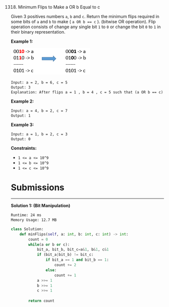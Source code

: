1318. Minimum Flips to Make a OR b Equal to c

Given 3 positives numbers `a`, `b` and `c`. Return the minimum flips required in some bits of `a` and `b` to make ( `a OR b == c` ). (bitwise OR operation).
Flip operation consists of change any single bit `1` to `0` or change the bit `0` to `1` in their binary representation.

 

**Example 1:**

![1318_sample_3_1676.png](img/1318_sample_3_1676.png)
```
Input: a = 2, b = 6, c = 5
Output: 3
Explanation: After flips a = 1 , b = 4 , c = 5 such that (a OR b == c)
```

**Example 2:**
```
Input: a = 4, b = 2, c = 7
Output: 1
```

**Example 3:**
```
Input: a = 1, b = 2, c = 3
Output: 0
```

**Constraints:**

* `1 <= a <= 10^9`
* `1 <= b <= 10^9`
* `1 <= c <= 10^9`

# Submissions
---
**Solution 1: (Bit Manipulation)**
```
Runtime: 24 ms
Memory Usage: 12.7 MB
```
```python
class Solution:
    def minFlips(self, a: int, b: int, c: int) -> int:
        count = 0
        while(a or b or c):
            bit_a, bit_b, bit_c=a&1, b&1, c&1
            if (bit_a|bit_b) != bit_c:
                if bit_a == 1 and bit_b == 1:
                    count += 2
                else:
                    count += 1
            a >>= 1
            b >>= 1
            c >>= 1
            
        return count
```